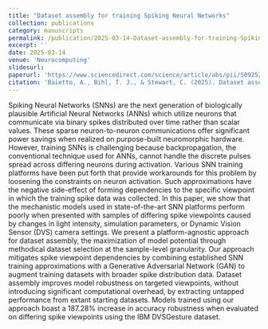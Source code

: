 ```yaml
---
title: "Dataset assembly for training Spiking Neural Networks"
collection: publications
category: manuscripts
permalink: /publication/2025-03-14-Dataset-assembly-for-training-Spiking-Neural-Networks
excerpt: ''
date: 2025-03-14
venue: 'Neurocomputing'
slidesurl: 
paperurl: 'https://www.sciencedirect.com/science/article/abs/pii/S0925231224019787'
citation: 'Baietto, A., Bihl, T. J., & Stewart, C. (2025). Dataset assembly for training Spiking Neural Networks. <i>Neurocomputing</i>, 622, 129207. https://doi.org/10.1016/j.neucom.2024.129207'
---
```


Spiking Neural Networks (SNNs) are the next generation of biologically plausible Artificial Neural Networks (ANNs) which utilize neurons that communicate via binary spikes distributed over time rather than scalar values. These sparse neuron-to-neuron communications offer significant power savings when realized on purpose-built neuromorphic hardware. However, training SNNs is challenging because backpropagation, the conventional technique used for ANNs, cannot handle the discrete pulses spread across differing neurons during activation. Various SNN training platforms have been put forth that provide workarounds for this problem by loosening the constraints on neuron activation. Such approximations have the negative side-effect of forming dependencies to the specific viewpoint in which the training spike data was collected. In this paper, we show that the mechanistic models used in state-of-the-art SNN platforms perform poorly when presented with samples of differing spike viewpoints caused by changes in light intensity, simulation parameters, or Dynamic Vision Sensor (DVS) camera settings. We present a platform-agnostic approach for dataset assembly, the maximization of model potential through methodical dataset selection at the sample-level granularity. Our approach mitigates spike viewpoint dependencies by combining established SNN training approximations with a Generative Adversarial Network (GAN) to augment training datasets with broader spike distribution data. Dataset assembly improves model robustness on targeted viewpoints, without introducing significant computational overhead, by extracting untapped performance from extant starting datasets. Models trained using our approach boast a 187.28% increase in accuracy robustness when evaluated on differing spike viewpoints using the IBM DVSGesture dataset.